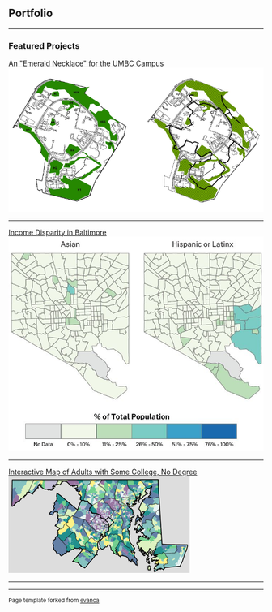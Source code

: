 ## Portfolio

---

### Featured Projects

[An "Emerald Necklace" for the UMBC Campus](/projects/project1)  
<img src="images/ges405_thumb.PNG?raw=true">

---
[Income Disparity in Baltimore](/projects/project2)  
<img src="images/lab4_thum.png?raw=true"/>

---
[Interactive Map of Adults with Some College, No Degree](/projects/project3)  
<img src="images/SCND_thum.png?raw=true"/>

---
<!--
### Recreations of [Learn QGIS](https://www.packtpub.com/application-development/learn-qgis-fourth-edition) Figures

- [Learn QGIS Chapter 2](/projects/learnqgis_ch2)  
- [Learn QGIS Chapter 3](/projects/learnqgis_ch3)  
- [Learn QGIS Chapter 4](/projects/learnqgis_ch4)  

---
-->



---
<p style="font-size:11px">Page template forked from <a href="https://github.com/evanca/quick-portfolio">evanca</a></p>
<!-- Remove above link if you don't want to attibute -->
